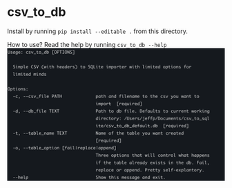 # csv_to_db

Install by running `pip install --editable .` from this directory.

How to use? Read the help by running `csv_to_db --help`
![image](/imgs/csv_to_db_help.png "help me")

